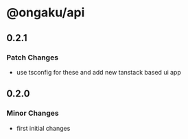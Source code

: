 # @ongaku/api

## 0.2.1

### Patch Changes

- use tsconfig for these and add new tanstack based ui app

## 0.2.0

### Minor Changes

- first initial changes
